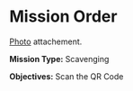 # Mission Order

[Photo](Heavy_metals.jpg) attachement.

**Mission Type:** Scavenging

**Objectives:** Scan the QR Code
